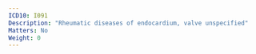 ```yaml
---
ICD10: I091
Description: "Rheumatic diseases of endocardium, valve unspecified"
Matters: No
Weight: 0
---
```


